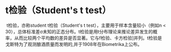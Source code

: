 # t检验（Student's t test）

​	t检验，亦称student t检验（Student's t test），主要用于样本含量较小（例如n < 30），总体标准差σ未知的正态分布。t检验是用t分布理论来推论差异发生的概率，从而比较两个平均数的差异是否显著。它与f检验、卡方检验]并列。t检验是戈斯特为了观测酿酒质量而发明的,并于1908年在Biometrika上公布。



